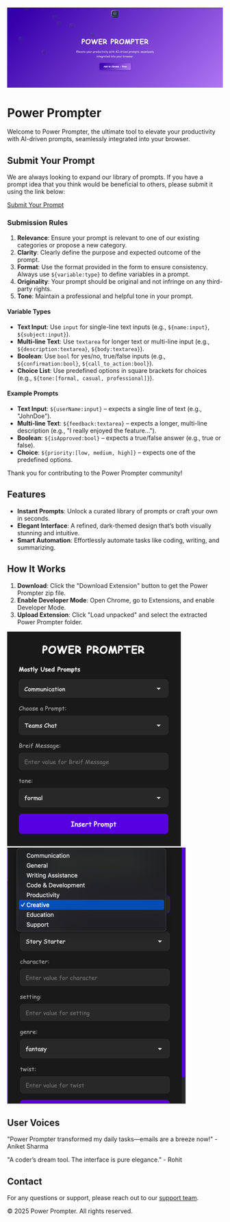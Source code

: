 ![Power Prompter Banner](./images/banner.png)

# Power Prompter

Welcome to Power Prompter, the ultimate tool to elevate your productivity with AI-driven prompts, seamlessly integrated into your browser.

## Submit Your Prompt

We are always looking to expand our library of prompts. If you have a prompt idea that you think would be beneficial to others, please submit it using the link below:

[Submit Your Prompt](https://forms.gle/wRVtzp17BtshCXTBA)

### Submission Rules

1. **Relevance**: Ensure your prompt is relevant to one of our existing categories or propose a new category.
2. **Clarity**: Clearly define the purpose and expected outcome of the prompt.
3. **Format**: Use the format provided in the form to ensure consistency. Always use `${variable:type}` to define variables in a prompt.
4. **Originality**: Your prompt should be original and not infringe on any third-party rights.
5. **Tone**: Maintain a professional and helpful tone in your prompt.

#### Variable Types

- **Text Input**: Use `input` for single-line text inputs (e.g., `${name:input}`, `${subject:input}`).
- **Multi-line Text**: Use `textarea` for longer text or multi-line input (e.g., `${description:textarea}`, `${body:textarea}`).
- **Boolean**: Use `bool` for yes/no, true/false inputs (e.g., `${confirmation:bool}`, `${call_to_action:bool}`).
- **Choice List**: Use predefined options in square brackets for choices (e.g., `${tone:[formal, casual, professional]}`).

#### Example Prompts

- **Text Input**: `${userName:input}` – expects a single line of text (e.g., "JohnDoe").
- **Multi-line Text**: `${feedback:textarea}` – expects a longer, multi-line description (e.g., "I really enjoyed the feature...").
- **Boolean**: `${isApproved:bool}` – expects a true/false answer (e.g., true or false).
- **Choice**: `${priority:[low, medium, high]}` – expects one of the predefined options.

Thank you for contributing to the Power Prompter community!

## Features

- **Instant Prompts**: Unlock a curated library of prompts or craft your own in seconds.
- **Elegant Interface**: A refined, dark-themed design that’s both visually stunning and intuitive.
- **Smart Automation**: Effortlessly automate tasks like coding, writing, and summarizing.

## How It Works

1. **Download**: Click the "Download Extension" button to get the Power Prompter zip file.
2. **Enable Developer Mode**: Open Chrome, go to Extensions, and enable Developer Mode.
3. **Upload Extension**: Click "Load unpacked" and select the extracted Power Prompter folder.

![Screenshot 1](./images/Screenshot-1.png)
![Screenshot 2](./images/Screenshot-2.png)

## User Voices

"Power Prompter transformed my daily tasks—emails are a breeze now!" - Aniket Sharma

"A coder’s dream tool. The interface is pure elegance." - Rohit

## Contact

For any questions or support, please reach out to our [support team](mailto:aniket.sharma.4509@gmail.com).

© 2025 Power Prompter. All rights reserved.
